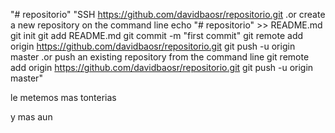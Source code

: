 "# repositorio" 
"SSH https://github.com/davidbaosr/repositorio.git  .or create a new repository on the command line echo "# repositorio" >> README.md git init git add README.md git commit -m "first commit" git remote add origin https://github.com/davidbaosr/repositorio.git git push -u origin master .or push an existing repository from the command line git remote add origin https://github.com/davidbaosr/repositorio.git git push -u origin master" 

le metemos mas tonterias

y mas aun